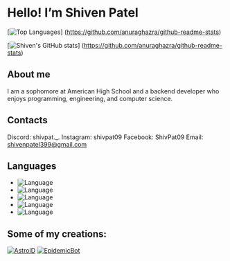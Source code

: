 # Hello! I’m Shiven Patel

[![Top Languages](https://github-readme-stats.vercel.app/api/top-langs/?username=shivenpatel399&theme=material-palenight&show_icons=true)]
(https://github.com/anuraghazra/github-readme-stats)

[![Shiven's GitHub stats](https://github-readme-stats.vercel.app/api?username=shivenpatel399&theme=material-palenight&show_icons=true)]
(https://github.com/anuraghazra/github-readme-stats)

## About me

I am a sophomore at American High School and a backend developer who enjoys programming, engineering, and computer science. 

## Contacts

Discord: shivpat._.
Instagram: shivpat09
Facebook: ShivPat09
Email: shivenpatel399@gmail.com

## Languages

-   ![Language](https://img.shields.io/badge/Language-HTML-blue?style=for-the-badge&logo=HTML5&logoColor=white)
-   ![Language](https://img.shields.io/badge/Language-CSS-blue?style=for-the-badge&logo=CSS3&logoColor=white)
-   ![Language](https://img.shields.io/badge/Language-C++-blue?style=for-the-badge&logoColor=white)
-   ![Language](https://img.shields.io/badge/Language-Java-blue?style=for-the-badge&logo=Java&logoColor=white)
-   ![Language](https://img.shields.io/badge/Language-Python-blue?style=for-the-badge&logo=Python&logoColor=white)

## Some of my creations:

[![AstroID](https://github-readme-stats.vercel.app/api/pin/?username=aryamankukal&repo=AudioLec&theme=material-palenight&show_icons=true)](https://github.com/anuraghazra/github-readme-stats) 
[![EpidemicBot](https://github-readme-stats.vercel.app/api/pin/?username=jjoel1630&repo=CBot&theme=material-palenight&show_icons=true)](https://github.com/anuraghazra/github-readme-stats)
<!---
shivenpatel399/shivenpatel399 is a ✨ special ✨ repository because its `README.md` (this file) appears on your GitHub profile.
You can click the Preview link to take a look at your changes.
--->
